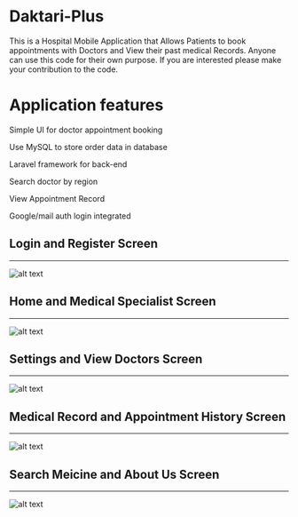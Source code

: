# Daktari-Plus
This is a Hospital Mobile Application that Allows Patients to book appointments with Doctors and View their past medical Records. Anyone can use this code for their own purpose. If you are interested please make your contribution to the code.


# Application features
Simple UI for doctor appointment booking 

Use MySQL to store order data in database

Laravel framework for back-end

Search doctor by region

View Appointment Record

Google/mail auth login integrated

## Login and Register Screen
------
![alt text](../main/screenshots/login_signup.png)

## Home and Medical Specialist Screen
------
![alt text](../main/screenshots/home_medical_specialist.png)

## Settings and View Doctors Screen
------
![alt text](../main/screenshots/settings_our_doctors.png)

## Medical Record and Appointment History Screen
------
![alt text](../main/screenshots/med_rec_appointment_history.png)

## Search Meicine and About Us Screen
------
![alt text](../main/screenshots/search_medicine_about_us.png)


